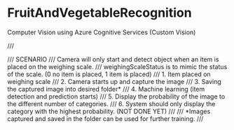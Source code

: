 # FruitAndVegetableRecognition
Computer Vision using Azure Cognitive Services (Custom Vision)

/// <summary>
        /// SCENARIO
        /// Camera will only start and detect object when an item is placed on the weighing scale.
        /// weighingScaleStatus is to mimic the status of the scale. (0 no item is placed, 1 item is placed)
        /// 1. Item placed on weighing scale
        /// 2. Camera starts up and capture the image
        /// 3. Saving the captured image into desired folder*
        /// 4. Machine learning (item detection and prediction starts)
        /// 5. Display the probability of the image to the different number of categories.
        /// 6. System should only display the category with the highest probability. (NOT DONE YET)
        /// 
        /// *Images captured and saved in the folder can be used for further training.
  /// </summary>
